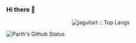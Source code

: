 ### Hi there 👋

<!--
**jaguitart/jaguitart** is a ✨ _special_ ✨ repository because its `README.md` (this file) appears on your GitHub profile.

Here are some ideas to get you started:

- 🔭 I’m currently working on ...
- 🌱 I’m currently learning ...
- 👯 I’m looking to collaborate on ...
- 🤔 I’m looking for help with ...
- 💬 Ask me about ...
- 📫 How to reach me: ...
- 😄 Pronouns: ...
- ⚡ Fun fact: ...
-->

<p align="center"><img src="https://github-readme-stats.vercel.app/api/top-langs/?username=jaguitart&langs_count=10&theme=tokyonight&layout=compact" alt="jaguitart :: Top Langs" /></p>

![Parth's Github Status](https://github-readme-stats.vercel.app/api?username=jaguitart&show_icons=true&title_color=3793c4&icon_color=ffbb00&text_color=ffffff&bg_color=22272E)
